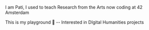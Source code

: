 I am Pati, I used to teach Research from the Arts
now coding at 42 Amsterdam

This is my playground 🍄
-- Interested in DIgital Humanities projects
